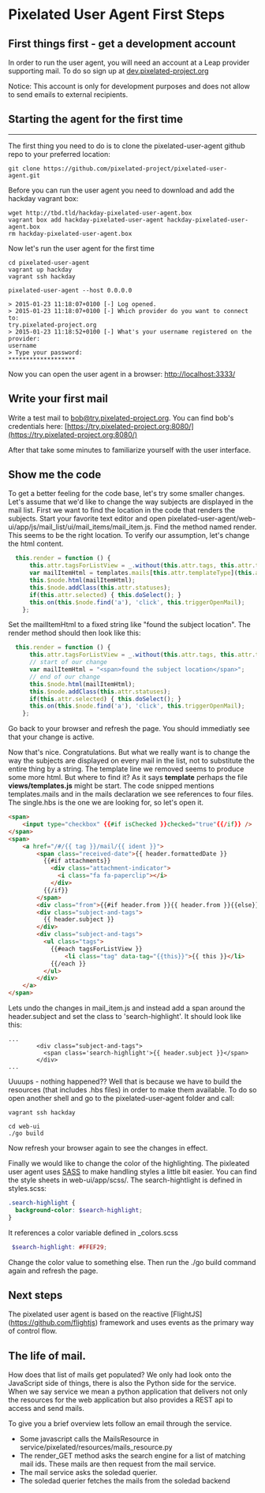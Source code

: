 Pixelated User Agent First Steps
================================

## First things first - get a development account

In order to run the user agent, you will need an account at a Leap provider supporting mail. To do so sign up at [dev.pixelated-project.org](https://dev.pixelated-project.org/signup)

Notice: This account is only for development purposes and does not allow to send emails to external recipients.


## Starting the agent for the first time
---

The first thing you need to do is to clone the pixelated-user-agent github repo to your preferred location:

```
git clone https://github.com/pixelated-project/pixelated-user-agent.git
```

Before you can run the user agent you need to download and add the hackday vagrant box:

```
wget http://tbd.tld/hackday-pixelated-user-agent.box
vagrant box add hackday-pixelated-user-agent hackday-pixelated-user-agent.box
rm hackday-pixelated-user-agent.box
```

Now let's run the user agent for the first time

```
cd pixelated-user-agent
vagrant up hackday
vagrant ssh hackday

pixelated-user-agent --host 0.0.0.0

> 2015-01-23 11:18:07+0100 [-] Log opened.
> 2015-01-23 11:18:07+0100 [-] Which provider do you want to connect to:
try.pixelated-project.org
> 2015-01-23 11:18:52+0100 [-] What's your username registered on the provider:
username
> Type your password:
*******************
```

Now you can open the user agent in a browser: [http://localhost:3333/](http://localhost:3333/)

## Write your first mail

Write a test mail to bob@try.pixelated-project.org. You can find bob's credentials here: [https://try.pixelated-project.org:8080/](https://try.pixelated-project.org:8080/)

After that take some minutes to familiarize yourself with the user interface.

## Show me the code

To get a better feeling for the code base, let's try some smaller changes. Let's assume that we'd like to change the way subjects are displayed in the mail list.
First we want to find the location in the code that renders the subjects. 
Start your favorite text editor and open pixelated-user-agent/web-ui/app/js/mail_list/ui/mail_items/mail_item.js. Find the method named render. This seems to be the right location. To verify our assumption, let's change the html content. 

```javascript
  this.render = function () {
      this.attr.tagsForListView = _.without(this.attr.tags, this.attr.tag);
      var mailItemHtml = templates.mails[this.attr.templateType](this.attr); // <-- here
      this.$node.html(mailItemHtml);                                         // <-- and here
      this.$node.addClass(this.attr.statuses);
      if(this.attr.selected) { this.doSelect(); }
      this.on(this.$node.find('a'), 'click', this.triggerOpenMail);
    };
```

Set the mailItemHtml to a fixed string like "found the subject location". The render method should then look like this:
 
```javascript
  this.render = function () {
      this.attr.tagsForListView = _.without(this.attr.tags, this.attr.tag);
      // start of our change
      var mailItemHtml = "<span>found the subject location</span>";
      // end of our change
      this.$node.html(mailItemHtml);
      this.$node.addClass(this.attr.statuses);
      if(this.attr.selected) { this.doSelect(); }
      this.on(this.$node.find('a'), 'click', this.triggerOpenMail);
    };
```

Go back to your browser and refresh the page. You should immediatly see that your change is active.

Now that's nice. Congratulations. But what we really want is to change the way the subjects are displayed on every mail in the list, not to substitute the entire thing by a string.
The template line we removed seems to produce some more html. But where to find it? As it says **template** perhaps the file **views/templates.js** might be start.
The code snipped mentions templates.mails and in the mails declaration we see references to four files. The single.hbs is the one we are looking for, so let's open it.

```html
<span>
    <input type="checkbox" {{#if isChecked }}checked="true"{{/if}} />
</span>
<span>
    <a href="/#/{{ tag }}/mail/{{ ident }}">
        <span class="received-date">{{ header.formattedDate }}
          {{#if attachments}}
            <div class="attachment-indicator">
              <i class="fa fa-paperclip"></i>
            </div>
          {{/if}}
        </span>
        <div class="from">{{#if header.from }}{{ header.from }}{{else}}{{t "you"}}{{/if}}</div>
        <div class="subject-and-tags">
          {{ header.subject }}
        </div>
        <div class="subject-and-tags">
          <ul class="tags">
            {{#each tagsForListView }}
                <li class="tag" data-tag="{{this}}">{{ this }}</li>
            {{/each }}
          </ul>
        </div>
    </a>
</span>
```

Lets undo the changes in mail_item.js and instead add a span around the header.subject and set the class to 'search-highlight'. It should look like this:

```
...
        <div class="subject-and-tags">
          <span class='search-highlight'>{{ header.subject }}</span>
        </div>
...
```

Uuuups - nothing happened?? Well that is because we have to build the resources (that includes .hbs files) in order to make them available. To do so open another shell and go to the pixelated-user-agent folder and call: 

```shell
vagrant ssh hackday

cd web-ui
./go build
```

Now refresh your browser again to see the changes in effect.

Finally we would like to change the color of the highlighting. The pixleated user agent uses [SASS](http://sass-lang.com/) to make handling styles a little bit easier.
You can find the style sheets in web-ui/app/scss/. The search-hightlight is defined in styles.scss:

```scss
.search-highlight {
  background-color: $search-highlight;
}
```

It references a color variable defined in \_colors.scss 

```scss
 $search-highlight: #FFEF29;
```

Change the color value to something else. Then run the ./go build command again and refresh the page. 

## Next steps

The pixelated user agent is based on the reactive [FlightJS] (https://github.com/flightjs) framework and uses events as the primary way of control flow.

## The life of mail.

How does that list of mails get populated? We only had look onto the JavaScript side of things, there is also the Python side for the service. When we say service we mean a python application that delivers not only the resources for the web application but also provides a REST api to access and send mails.

To give you a brief overview lets follow an email through the service.

* Some javascript calls the MailsResource in service/pixelated/resources/mails_resource.py 
* The render_GET method asks the search engine for a list of matching mail ids. These mails are then request from the mail service.
* The mail service asks the soledad querier.
* The soledad querier fetches the mails from the soledad backend

